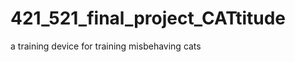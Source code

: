 421_521_final_project_CATtitude
===============================

a training device for training misbehaving cats
